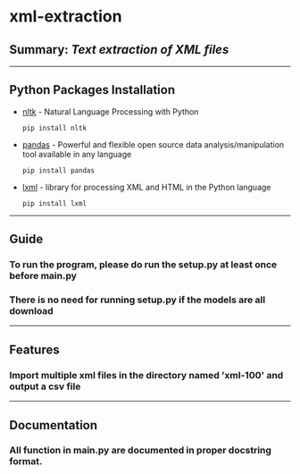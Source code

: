 # xml-extraction
## Summary: _Text extraction of XML files_

---

## Python Packages Installation
- [nltk](https://www.nltk.org/) - Natural Language Processing with Python

    ```pip install nltk```
- [pandas](https://pandas.pydata.org/docs/index.html) - Powerful and flexible open source data analysis/manipulation tool available in any language

    ```pip install pandas```
- [lxml](https://lxml.de/) - library for processing XML and HTML in the Python language

    ```pip install lxml```

---

## Guide
### To run the program, please do run the **setup.py** at least once before **main.py**
### There is no need for running **setup.py** if the models are all download

---

## Features

### Import multiple xml files in the directory named 'xml-100' and output a csv file

---

## Documentation
### All function in main.py are documented in proper docstring format.

